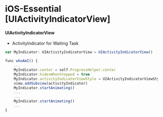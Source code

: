 # iOS-Essential [UIActivityIndicatorView]

####  UIActivityIndicatorView
 - ActivityIndicator for Waiting Task

```javascript
var MyIndicator: UIActivityIndicatorView = UIActivityIndicatorView()

func whoAmI() {
    ...
    MyIndicator.center = self.ProgressHelper.center
    MyIndicator.hidesWhenStopped = true
    MyIndicator.activityIndicatorViewStyle = UIActivityIndicatorViewStyle.whiteLarge
    view.addSubview(activityIndicator)
    MyIndicator.startAnimating()
    ...
    ...
    MyIndicator.startAnimating()
    ...
}
```
